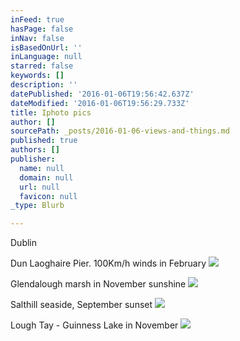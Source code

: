 ```yaml
---
inFeed: true
hasPage: false
inNav: false
isBasedOnUrl: ''
inLanguage: null
starred: false
keywords: []
description: ''
datePublished: '2016-01-06T19:56:42.637Z'
dateModified: '2016-01-06T19:56:29.733Z'
title: Iphoto pics
author: []
sourcePath: _posts/2016-01-06-views-and-things.md
published: true
authors: []
publisher:
  name: null
  domain: null
  url: null
  favicon: null
_type: Blurb

---
```

Dublin

Dun Laoghaire Pier. 100Km/h winds in February
![](https://s3-us-west-2.amazonaws.com/the-grid-img/p/963ebd6b7fea68858c4468f907bdc2aed00e4300.jpg)

Glendalough marsh in November sunshine
![](https://the-grid-user-content.s3-us-west-2.amazonaws.com/ce9eedb5-9075-4abd-91aa-80e6377c74d1.jpg)

Salthill seaside, September sunset
![](https://the-grid-user-content.s3-us-west-2.amazonaws.com/01fa5990-51d7-4e47-a6b3-748e025288e9.jpg)

Lough Tay - Guinness Lake in November
![](https://the-grid-user-content.s3-us-west-2.amazonaws.com/a18e8f33-a072-4db6-b457-a1882a7a739f.jpg)